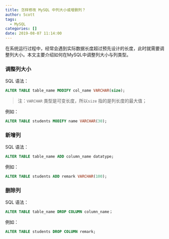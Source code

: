 ```yaml
---
title: 怎样修改 MySQL 中列大小或增删列？
author: Scott
tags:
  - MySQL
categories: []
date: 2019-08-07 11:14:00
---
```

在系统运行过程中，经常会遇到实际数据长度超过预先设计的长度，此时就需要调整列大小。本文主要介绍如何在MySQL中调整列大小与列类型。

<!--more-->

### 调整列大小
SQL 语法：
```sql
ALTER TABLE table_name MODIFY col_name VARCHAR(size);
```
> 注：`VARCHAR` 类型是可变长度，所以`size` 指的是列长度的最大值；

例如：
```sql
ALTER TABLE students MODIFY name VARCHAR(30);
```

### 新增列
SQL 语法：
```sql
ALTER TABLE table_name ADD column_name datatype;
```
例如：
```sql
ALTER TABLE students ADD remark VARCHAR(100);
```

### 删除列
SQL 语法：
```sql
ALTER TABLE table_name DROP COLUMN column_name；
```

例如：
```sql
ALTER TABLE students DROP COLUMN remark;
```